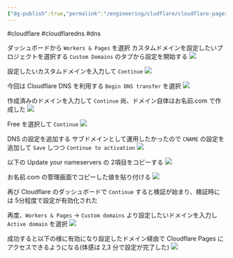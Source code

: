 ```yaml
---
{"dg-publish":true,"permalink":"/engineering/cludflare/cloudflare-pages/","dgPassFrontmatter":true,"created":"2024-12-23T00:51:53.862+09:00"}
---
```


#cloudflare #cloudflaredns #dns 

ダッシュボードから `Workers & Pages` を選択
カスタムドメインを設定したいプロジェクトを選択する
`Custom Domains` のタブから設定を開始する
![](/img/user/Engineering/Cludflare/0.png)

設定したいカスタムドメインを入力して `Continue`
![](/img/user/Engineering/Cludflare/1.png)

今回は Cloudflare DNS を利用する
`Begin DNS transfer` を選択
![](/img/user/Engineering/Cludflare/2.png)

作成済みのドメインを入力して `Continue`
尚、ドメイン自体はお名前.com で作成した
![](/img/user/Engineering/Cludflare/3.png)

Free を選択して `Continue`
![](/img/user/Engineering/Cludflare/4.png)

DNS の設定を追加する
サブドメインとして運用したかったので `CNAME` の設定を追加して `Save` しつつ `Continue to activation`
![](/img/user/Engineering/Cludflare/5.png)

以下の Update your nameservers の 2項目をコピーする
![](/img/user/Engineering/Cludflare/7.png)

お名前.com の管理画面でコピーした値を貼り付ける
![](/img/user/Engineering/Cludflare/6.png)

再び Cloudflare のダッシュボードで `Continue` すると検証が始まり、検証時には 5分程度で設定が有効化された


再度、`Workers & Pages` -> `Custom domains` より設定したいドメインを入力し `Active domain` を選択
![](/img/user/Engineering/Cludflare/8.png)

成功すると以下の様に有効になり設定したドメイン経由で Cloudflare Pages にアクセスできるようになる(体感は 2,3 分で設定が完了した)
![](/img/user/Engineering/Cludflare/9.png)